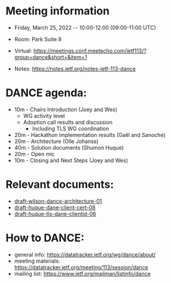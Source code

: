 # Meeting information

- Friday, March 25, 2022 -- 10:00-12:00 (09:00-11:00 UTC)
- Room: Park Suite 8

- Virtual: https://meetings.conf.meetecho.com/ietf113/?group=dance&short=&item=1
- Notes:   https://notes.ietf.org/notes-ietf-113-dance

# DANCE agenda:

- 10m - Chairs Introduction                       (Joey and Wes)
    - WG activity level
    - Adoption call results and discussion
        - Including TLS WG coordination
- 20m - Hackathon implementation results          (Gaël and Sanoche)
- 20m - Architecture                              (Olle Johanss)
- 40m - Solution documents                        (Shumon Huque)
- 20m - Open mic
- 10m - Closing and Next Steps                    (Joey and Wes)

# Relevant documents:

- [draft-wilson-dance-architecture-01](https://datatracker.ietf.org/doc/draft-wilson-dance-architecture)
- [draft-huque-dane-client-cert-08](https://datatracker.ietf.org/doc/draft-huque-dane-client-cert)
- [draft-huque-tls-dane-clientid-06](https://datatracker.ietf.org/doc/draft-huque-tls-dane-clientid)

# How to DANCE:

- general info: https://datatracker.ietf.org/wg/dance/about/
- meeting materials: https://datatracker.ietf.org/meeting/113/session/dance
- mailing list: https://www.ietf.org/mailman/listinfo/dance
